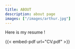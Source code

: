 ```yaml
---
title: ABOUT
description: about page
images: ["/images/arthur.jpg"]
---
```



Here is my resume !

{{< embed-pdf url="CV.pdf" >}}